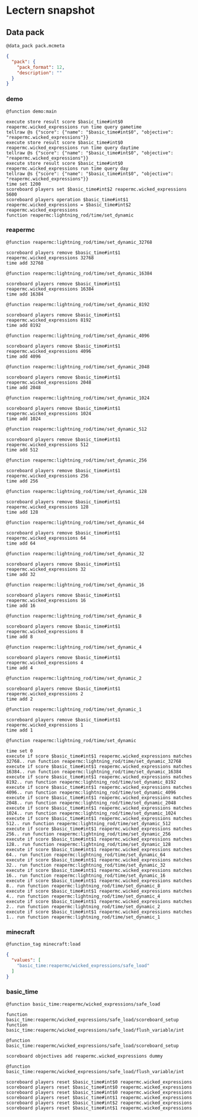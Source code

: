 # Lectern snapshot

## Data pack

`@data_pack pack.mcmeta`

```json
{
  "pack": {
    "pack_format": 12,
    "description": ""
  }
}
```

### demo

`@function demo:main`

```mcfunction
execute store result score $basic_time#int$0 reapermc.wicked_expressions run time query gametime
tellraw @s {"score": {"name": "$basic_time#int$0", "objective": "reapermc.wicked_expressions"}}
execute store result score $basic_time#int$0 reapermc.wicked_expressions run time query daytime
tellraw @s {"score": {"name": "$basic_time#int$0", "objective": "reapermc.wicked_expressions"}}
execute store result score $basic_time#int$0 reapermc.wicked_expressions run time query day
tellraw @s {"score": {"name": "$basic_time#int$0", "objective": "reapermc.wicked_expressions"}}
time set 1200
scoreboard players set $basic_time#int$2 reapermc.wicked_expressions 5600
scoreboard players operation $basic_time#int$1 reapermc.wicked_expressions = $basic_time#int$2 reapermc.wicked_expressions
function reapermc:lightning_rod/time/set_dynamic
```

### reapermc

`@function reapermc:lightning_rod/time/set_dynamic_32768`

```mcfunction
scoreboard players remove $basic_time#int$1 reapermc.wicked_expressions 32768
time add 32768
```

`@function reapermc:lightning_rod/time/set_dynamic_16384`

```mcfunction
scoreboard players remove $basic_time#int$1 reapermc.wicked_expressions 16384
time add 16384
```

`@function reapermc:lightning_rod/time/set_dynamic_8192`

```mcfunction
scoreboard players remove $basic_time#int$1 reapermc.wicked_expressions 8192
time add 8192
```

`@function reapermc:lightning_rod/time/set_dynamic_4096`

```mcfunction
scoreboard players remove $basic_time#int$1 reapermc.wicked_expressions 4096
time add 4096
```

`@function reapermc:lightning_rod/time/set_dynamic_2048`

```mcfunction
scoreboard players remove $basic_time#int$1 reapermc.wicked_expressions 2048
time add 2048
```

`@function reapermc:lightning_rod/time/set_dynamic_1024`

```mcfunction
scoreboard players remove $basic_time#int$1 reapermc.wicked_expressions 1024
time add 1024
```

`@function reapermc:lightning_rod/time/set_dynamic_512`

```mcfunction
scoreboard players remove $basic_time#int$1 reapermc.wicked_expressions 512
time add 512
```

`@function reapermc:lightning_rod/time/set_dynamic_256`

```mcfunction
scoreboard players remove $basic_time#int$1 reapermc.wicked_expressions 256
time add 256
```

`@function reapermc:lightning_rod/time/set_dynamic_128`

```mcfunction
scoreboard players remove $basic_time#int$1 reapermc.wicked_expressions 128
time add 128
```

`@function reapermc:lightning_rod/time/set_dynamic_64`

```mcfunction
scoreboard players remove $basic_time#int$1 reapermc.wicked_expressions 64
time add 64
```

`@function reapermc:lightning_rod/time/set_dynamic_32`

```mcfunction
scoreboard players remove $basic_time#int$1 reapermc.wicked_expressions 32
time add 32
```

`@function reapermc:lightning_rod/time/set_dynamic_16`

```mcfunction
scoreboard players remove $basic_time#int$1 reapermc.wicked_expressions 16
time add 16
```

`@function reapermc:lightning_rod/time/set_dynamic_8`

```mcfunction
scoreboard players remove $basic_time#int$1 reapermc.wicked_expressions 8
time add 8
```

`@function reapermc:lightning_rod/time/set_dynamic_4`

```mcfunction
scoreboard players remove $basic_time#int$1 reapermc.wicked_expressions 4
time add 4
```

`@function reapermc:lightning_rod/time/set_dynamic_2`

```mcfunction
scoreboard players remove $basic_time#int$1 reapermc.wicked_expressions 2
time add 2
```

`@function reapermc:lightning_rod/time/set_dynamic_1`

```mcfunction
scoreboard players remove $basic_time#int$1 reapermc.wicked_expressions 1
time add 1
```

`@function reapermc:lightning_rod/time/set_dynamic`

```mcfunction
time set 0
execute if score $basic_time#int$1 reapermc.wicked_expressions matches 32768.. run function reapermc:lightning_rod/time/set_dynamic_32768
execute if score $basic_time#int$1 reapermc.wicked_expressions matches 16384.. run function reapermc:lightning_rod/time/set_dynamic_16384
execute if score $basic_time#int$1 reapermc.wicked_expressions matches 8192.. run function reapermc:lightning_rod/time/set_dynamic_8192
execute if score $basic_time#int$1 reapermc.wicked_expressions matches 4096.. run function reapermc:lightning_rod/time/set_dynamic_4096
execute if score $basic_time#int$1 reapermc.wicked_expressions matches 2048.. run function reapermc:lightning_rod/time/set_dynamic_2048
execute if score $basic_time#int$1 reapermc.wicked_expressions matches 1024.. run function reapermc:lightning_rod/time/set_dynamic_1024
execute if score $basic_time#int$1 reapermc.wicked_expressions matches 512.. run function reapermc:lightning_rod/time/set_dynamic_512
execute if score $basic_time#int$1 reapermc.wicked_expressions matches 256.. run function reapermc:lightning_rod/time/set_dynamic_256
execute if score $basic_time#int$1 reapermc.wicked_expressions matches 128.. run function reapermc:lightning_rod/time/set_dynamic_128
execute if score $basic_time#int$1 reapermc.wicked_expressions matches 64.. run function reapermc:lightning_rod/time/set_dynamic_64
execute if score $basic_time#int$1 reapermc.wicked_expressions matches 32.. run function reapermc:lightning_rod/time/set_dynamic_32
execute if score $basic_time#int$1 reapermc.wicked_expressions matches 16.. run function reapermc:lightning_rod/time/set_dynamic_16
execute if score $basic_time#int$1 reapermc.wicked_expressions matches 8.. run function reapermc:lightning_rod/time/set_dynamic_8
execute if score $basic_time#int$1 reapermc.wicked_expressions matches 4.. run function reapermc:lightning_rod/time/set_dynamic_4
execute if score $basic_time#int$1 reapermc.wicked_expressions matches 2.. run function reapermc:lightning_rod/time/set_dynamic_2
execute if score $basic_time#int$1 reapermc.wicked_expressions matches 1.. run function reapermc:lightning_rod/time/set_dynamic_1
```

### minecraft

`@function_tag minecraft:load`

```json
{
  "values": [
    "basic_time:reapermc/wicked_expressions/safe_load"
  ]
}
```

### basic_time

`@function basic_time:reapermc/wicked_expressions/safe_load`

```mcfunction
function basic_time:reapermc/wicked_expressions/safe_load/scoreboard_setup
function basic_time:reapermc/wicked_expressions/safe_load/flush_variable/int
```

`@function basic_time:reapermc/wicked_expressions/safe_load/scoreboard_setup`

```mcfunction
scoreboard objectives add reapermc.wicked_expressions dummy
```

`@function basic_time:reapermc/wicked_expressions/safe_load/flush_variable/int`

```mcfunction
scoreboard players reset $basic_time#int$0 reapermc.wicked_expressions
scoreboard players reset $basic_time#int$0 reapermc.wicked_expressions
scoreboard players reset $basic_time#int$0 reapermc.wicked_expressions
scoreboard players reset $basic_time#int$1 reapermc.wicked_expressions
scoreboard players reset $basic_time#int$2 reapermc.wicked_expressions
scoreboard players reset $basic_time#int$1 reapermc.wicked_expressions
```
